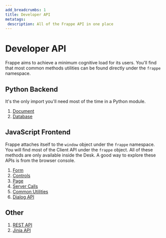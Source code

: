 ```yaml
---
add_breadcrumbs: 1
title: Developer API
metatags:
 description: All of the Frappe API in one place
---
```


# Developer API

Frappe aims to achieve a minimum cognitive load for its users. You'll find that most
common methods utilities can be found directly under the `frappe` namespace.

## Python Backend

It's the only import you'll need most of the time in a Python module.

1. [Document](/docs/user/en/api/document)
1. [Database](/docs/user/en/api/database)


## JavaScript Frontend

Frappe attaches itself to the `window` object under the `frappe` namespace. You
will find most of the Client API under the `frappe` object. All of these methods
are only available inside the Desk. A good way to explore these APIs is from the
browser console.

1. [Form](/docs/user/en/api/form)
1. [Controls](/docs/user/en/api/controls)
1. [Page](/docs/user/en/api/page)
1. [Server Calls](/docs/user/en/api/server-calls)
1. [Common Utilities](/docs/user/en/api/js-utils)
1. [Dialog API](/docs/user/en/api/dialog)

## Other

1. [REST API](/docs/user/en/api/rest)
1. [Jinja API](/docs/user/en/api/jinja)

